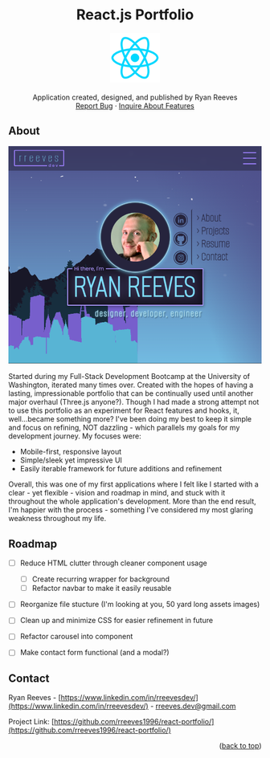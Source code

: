 <a name="readme-top"></a>

<div align="center">
<h1 align="center">React.js Portfolio</h1>

  <p align="center">
    <img src='./react_icon.png' alt='screenshot' width="100">
    <br />
    <br />
    Application created, designed, and published by Ryan Reeves
    <br />
    <a href="https://github.com/rreeves1996/react-portfolio/issues">Report Bug</a>
    ·
    <a href="https://github.com/rreeves1996/react-portfolio/features">Inquire About Features</a>
  </p>
</div>


## About

<img src='./Capture.PNG' alt='screenshot' width="600">

Started during my Full-Stack Development Bootcamp at the University of Washington, iterated many times over. Created with the hopes of having a lasting, impressionable portfolio that can be continually used until another major overhaul (Three.js anyone?).
Though I had made a strong attempt not to use this portfolio as an experiment for React features and hooks, it, well...became something more? I've been doing my best to keep it simple and focus on refining, NOT dazzling - which parallels my goals for my development journey. My focuses were:
* Mobile-first, responsive layout
* Simple/sleek yet impressive UI
* Easily iterable framework for future additions and refinement

Overall, this was one of my first applications where I felt like I started with a clear - yet flexible - vision and roadmap in mind, and stuck with it throughout the whole application's development. More than the end result, I'm happier with the process - something I've considered my most glaring weakness throughout my life.


## Roadmap

- [ ] Reduce HTML clutter through cleaner component usage
    - [ ] Create recurring wrapper for background
    - [ ] Refactor navbar to make it easily reusable
- [ ] Reorganize file stucture (I'm looking at you, 50 yard long assets images)
- [ ] Clean up and minimize CSS for easier refinement in future
- [ ] Refactor carousel into component
- [ ] Make contact form functional (and a modal?)


## Contact

Ryan Reeves - [https://www.linkedin.com/in/rreevesdev/](https://www.linkedin.com/in/rreevesdev/) - rreeves.dev@gmail.com

Project Link: [https://github.com/rreeves1996/react-portfolio/](https://github.com/rreeves1996/react-portfolio/)

<p align="right">(<a href="#readme-top">back to top</a>)</p>